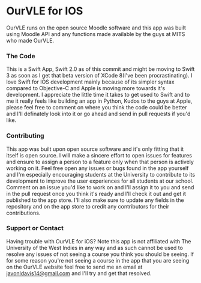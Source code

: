 # OurVLE for IOS

OurVLE runs on the open source Moodle software and this app was built using Moodle API and any functions made available by the guys at MITS who made OurVLE. 

### The Code 
This is a Swift App, Swift 2.0 as of this commit and might be moving to Swift 3 as soon as I get that beta version of XCode 8(I've been procrastinating). I love Swift for IOS development mainly because of its simpler syntax compared to Objective-C and Apple is moving more towards it's development. I appreciate the little time it takes to get used to Swift and to me it really feels like building an app in Python, Kudos to the guys at Apple, please feel free to comment on where you think the code could be better and I'll definately look into it or go ahead and send in pull requests if you'd like. 

### Contributing
This app was built upon open source software and it's only fitting that it itself is open source. I will make a sincere effort to open issues for features and ensure to assign a person to a feature only when that person is actively working on it. Feel free open any issues or bugs found in the app yourself and I'm especially encouraging students at the University to contribute to its development to improve the user experiences for all students at our school. Comment on an issue you'd like to work on and I'll assign it to you and send in the pull request once you think it's ready and I'll check it out and get it published to the app store. I'll also make sure to update any fields in the repository and on the app store to credit any contributors for their contributions.  

### Support or Contact
Having trouble with OurVLE for iOS? Note this app is not affiliated with The University of the West Indies in any way and as such cannot be used to resolve any issues of not seeing a course you think you should be seeing. If for some reason you're not seeing a course in the app that you are seeing on the OurVLE website feel free to send me an email at javonldavis14@gmail.com and I'll try and get that resolved. 
